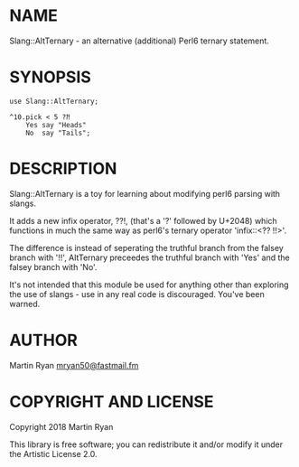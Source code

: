 NAME
====

Slang::AltTernary - an alternative (additional) Perl6 ternary statement.

SYNOPSIS
========

    use Slang::AltTernary;

    ^10.pick < 5 ?⁈
        Yes say "Heads"
        No  say "Tails";

DESCRIPTION
===========

Slang::AltTernary is a toy for learning about modifying perl6 parsing with slangs.

It adds a new infix operator, ?⁈, (that's a '?' followed by U+2048) which 
functions in much the same way as perl6's ternary operator 'infix::<?? !!>'.  

The difference is instead of seperating the truthful branch from the falsey 
branch with '!!', AltTernary preceedes the truthful branch with 'Yes' and
the falsey branch with 'No'.

It's not intended that this module be used for anything other than exploring
the use of slangs - use in any real code is discouraged.  You've been warned.

AUTHOR
======

Martin Ryan <mryan50@fastmail.fm>

COPYRIGHT AND LICENSE
=====================

Copyright 2018 Martin Ryan

This library is free software; you can redistribute it and/or modify it under the Artistic License 2.0.

